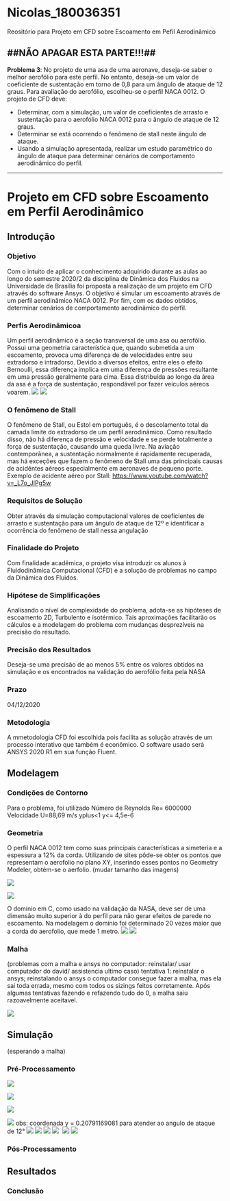 # Nicolas_180036351
Reositório para Projeto em CFD sobre Escoamento em Pefil Aerodinâmico

##NÃO APAGAR ESTA PARTE!!!##
---
**Problema 3**: No projeto de uma asa de uma aeronave, deseja-se saber o melhor aerofólio para este perfil. No entanto, deseja-se um valor de coeficiente de sustentação em torno de 0,8 para um ângulo de ataque de 12 graus. Para avaliação do aerofólio, escolheu-se o perfil NACA 0012. O projeto de CFD deve:

- Determinar, com a simulação, um valor de coeficientes de arrasto e sustentação para o aerofólio NACA 0012 para o ângulo de ataque de 12 graus.
- Determinar se está ocorrendo o fenômeno de stall neste ângulo de ataque.
- Usando a simulação apresentada, realizar um estudo paramétrico do ângulo de ataque para determinar cenários de comportamento aerodinâmico do perfil.
---





# **Projeto em CFD sobre Escoamento em Perfil Aerodinâmico**

## Introdução

### Objetivo
Com o intuito de aplicar o conhecimento adquirido durante as aulas ao longo do semestre 2020/2 da disciplina de Dinâmica dos Fluidos na Universidade de Brasília foi proposta a realização de um projeto em CFD através do software Ansys. O objetivo é simular um escoamento através de um perfil aerodinâmico NACA 0012. Por fim, com os dados obtidos, determinar cenários de comportamento aerodinâmico do perfil.
  ### Perfis Aerodinâmicoa
  Um perfil aerodinâmico é a seção transversal de uma asa ou aerofólio. Possui uma geometria característica que, quando submetida a um escoamento, provoca uma diferença de de velocidades entre seu extradorso e intradorso. Devido a diversos efeitos, entre eles o efeito Bernoulli, essa diferença implica em uma diferença de pressões resultante em uma pressão geralmente para cima. Essa distribuída ao longo da área da asa é a força de sustentação, respondável por fazer veículos aéreos voarem.
  ![](https://github.com/Dinamica-dos-Fluidos-CFD/Nicolas_180036351/blob/master/intro_anatomiaperfil-small.png)
  ![](https://github.com/Dinamica-dos-Fluidos-CFD/Nicolas_180036351/blob/master/intro_forcasperfil-small.png)
  ### O fenômeno de Stall
   O fenômeno de Stall, ou Estol em português, é o descolamento total da camada limite do extradorso de um perfil aerodinâmico. Como resultado disso, não há diferença de pressão e velocidade e se perde totalmente a força de sustentação, causando uma queda livre. Na aviação contemporânea, a sustentação normalmente é rapidamente recuperada, mas há exceções que fazem o fenômeno de Stall uma das principais causas de acidêntes aéreos especialmente em aeronaves de pequeno porte.
   Exemplo de acidente aéreo por Stall: https://www.youtube.com/watch?v=_L7o_JlPg5w
   
  ### Requisitos de Solução
  Obter através da simulação computacional valores de coeficientes de arrasto e sustentação para um ângulo de ataque de 12º e identificar a ocorrência do fenômeno de stall nessa angulação
 
  ### Finalidade do Projeto
  Com finalidade acadêmica, o projeto visa introduzir os alunos à Fluidodinâmica Computacional (CFD) e a solução de problemas no campo da Dinâmica dos Fluidos.
  
  ### Hipótese de Simplificações 
  Analisando o nível de complexidade do problema, adota-se as hipóteses de escoamento 2D, Turbulento e isotérmico. Tais aproximações facilitarão os cálculos e a modelagem do problema com mudanças desprezíveis na precisão do resultado.
  
  ### Precisão dos Resultados 
  Deseja-se uma precisão de ao menos 5% entre os valores obtidos na simulação e os encontrados na validação do aerofólio feita pela NASA
  
  ### Prazo
  04/12/2020
  
  ### Metodologia
  A mmetodologia CFD foi escolhida pois facilita as solução através de um processo interativo que também é econômico. O software usado será ANSYS 2020 R1 em sua função Fluent.
  
  ## Modelagem
  ### Condições de Contorno
  Para o problema, foi utilizado 
  Número de Reynolds Re= 6000000
  Velocidade U=88,69 m/s
  yplus<1
  y<= 4,5e-6

  ### Geometria
   O perfil NACA 0012 tem como suas principais características a simeteria e a espessura a 12% da corda. Utilizando de sites pôde-se obter os pontos que representam o aerofolio no plano XY, inserindo esses pontos no Geometry Modeler, obtém-se o aerfolio.
  (mudar tamanho das imagens)
  
  ![](https://github.com/Dinamica-dos-Fluidos-CFD/Nicolas_180036351/blob/master/NACA0012airfoilcustom_print-small.png)
  
 ![](https://github.com/Dinamica-dos-Fluidos-CFD/Nicolas_180036351/blob/master/geometria_aerofolio-small.png)
 
  O domínio em C, como usado na validação da NASA, deve ser de uma dimensão muito superior à do perfil para não gerar efeitos de parede no escoamento. Na modelagem o domínio foi determinado 20 vezes maior que a corda do aerofolio, que mede 1 metro.
   ![](https://github.com/Dinamica-dos-Fluidos-CFD/Nicolas_180036351/blob/master/dominionasa-small.png)
   ![](https://github.com/Dinamica-dos-Fluidos-CFD/Nicolas_180036351/blob/master/geometria_dominio-small.png)
  
  ### Malha
  (problemas com a malha e ansys no computador: reinstalar/ usar computador do david/ assistencia ultimo caso)
 tentativa 1:  reinstalar o ansys; reinstalando o ansys o computador consegue fazer a malha, mas ela sai toda errada, mesmo com todos os sizings feitos corretamente. Após algumas tentativas fazendo e refazendo tudo do 0, a malha saiu razoavelmente aceitavel.
 
 ![](https://github.com/Dinamica-dos-Fluidos-CFD/Nicolas_180036351/blob/master/mesh-small.png)
  
  ## Simulação
  (esperando a malha)
  ### Pré-Processamento
  ![](https://github.com/Dinamica-dos-Fluidos-CFD/Nicolas_180036351/blob/master/pm_general-small.png)
  
  ![](https://github.com/Dinamica-dos-Fluidos-CFD/Nicolas_180036351/blob/master/prm_airproperties-small.png)
  
  ![](https://github.com/Dinamica-dos-Fluidos-CFD/Nicolas_180036351/blob/master/prm_viscousmodel-small.png)
  
  ![](https://github.com/Dinamica-dos-Fluidos-CFD/Nicolas_180036351/blob/master/prm_velocityinlet-small.png)
  obs: coordenada y = 0.20791169081 para atender ao angulo de ataque de 12°
  ![](https://github.com/Dinamica-dos-Fluidos-CFD/Nicolas_180036351/blob/master/prm_pressureoutlet-small.png)
  ![](https://github.com/Dinamica-dos-Fluidos-CFD/Nicolas_180036351/blob/master/prm_dragreport-small.png)
  ![](https://github.com/Dinamica-dos-Fluidos-CFD/Nicolas_180036351/blob/master/prm_methods-small.png)
  ![](https://github.com/Dinamica-dos-Fluidos-CFD/Nicolas_180036351/blob/master/prm_residualmonitors-small.png)
  ![]()
  ![](https://github.com/Dinamica-dos-Fluidos-CFD/Nicolas_180036351/blob/master/prm_methods-small.png)
  ![](https://github.com/Dinamica-dos-Fluidos-CFD/Nicolas_180036351/blob/master/prm_runcalculation-small.png)
  ![]()
  ![]()
  ### Pós-Processamento

  ## Resultados
  ### Conclusão
